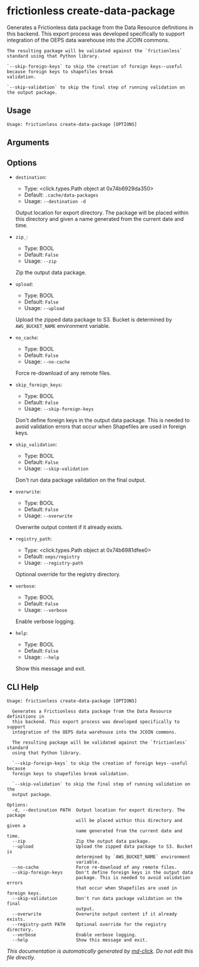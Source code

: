 
# frictionless create-data-package

Generates a Frictionless data package from the Data Resource definitions in this backend. This export
    process was developed specifically to support integration of the OEPS data warehouse into the JCOIN commons.

    The resulting package will be validated against the `frictionless` standard using that Python library.

    `--skip-foreign-keys` to skip the creation of foreign keys--useful because foreign keys to shapefiles break
    validation.

    `--skip-validation` to skip the final step of running validation on the output package.
    

## Usage

```
Usage: frictionless create-data-package [OPTIONS]
```

## Arguments


## Options

* `destination`:
    * Type: <click.types.Path object at 0x74b6929da350>
    * Default: `.cache/data-packages`
    * Usage: `--destination
-d`

    Output location for export directory. The package will be placed within this directory and given a name generated from the current date and time.



* `zip_`:
    * Type: BOOL
    * Default: `False`
    * Usage: `--zip`

    Zip the output data package.



* `upload`:
    * Type: BOOL
    * Default: `False`
    * Usage: `--upload`

    Upload the zipped data package to S3. Bucket is determined by `AWS_BUCKET_NAME` environment variable.



* `no_cache`:
    * Type: BOOL
    * Default: `False`
    * Usage: `--no-cache`

    Force re-download of any remote files.



* `skip_foreign_keys`:
    * Type: BOOL
    * Default: `False`
    * Usage: `--skip-foreign-keys`

    Don't define foreign keys in the output data package. This is needed to avoid validation errors that occur when Shapefiles are used in foreign keys.



* `skip_validation`:
    * Type: BOOL
    * Default: `False`
    * Usage: `--skip-validation`

    Don't run data package validation on the final output.



* `overwrite`:
    * Type: BOOL
    * Default: `False`
    * Usage: `--overwrite`

    Overwrite output content if it already exists.



* `registry_path`:
    * Type: <click.types.Path object at 0x74b6981dfee0>
    * Default: `oeps/registry`
    * Usage: `--registry-path`

    Optional override for the registry directory.



* `verbose`:
    * Type: BOOL
    * Default: `False`
    * Usage: `--verbose`

    Enable verbose logging.



* `help`:
    * Type: BOOL
    * Default: `False`
    * Usage: `--help`

    Show this message and exit.



## CLI Help

```
Usage: frictionless create-data-package [OPTIONS]

  Generates a Frictionless data package from the Data Resource definitions in
  this backend. This export process was developed specifically to support
  integration of the OEPS data warehouse into the JCOIN commons.

  The resulting package will be validated against the `frictionless` standard
  using that Python library.

  `--skip-foreign-keys` to skip the creation of foreign keys--useful because
  foreign keys to shapefiles break validation.

  `--skip-validation` to skip the final step of running validation on the
  output package.

Options:
  -d, --destination PATH  Output location for export directory. The package
                          will be placed within this directory and given a
                          name generated from the current date and time.
  --zip                   Zip the output data package.
  --upload                Upload the zipped data package to S3. Bucket is
                          determined by `AWS_BUCKET_NAME` environment
                          variable.
  --no-cache              Force re-download of any remote files.
  --skip-foreign-keys     Don't define foreign keys in the output data
                          package. This is needed to avoid validation errors
                          that occur when Shapefiles are used in foreign keys.
  --skip-validation       Don't run data package validation on the final
                          output.
  --overwrite             Overwrite output content if it already exists.
  --registry-path PATH    Optional override for the registry directory.
  --verbose               Enable verbose logging.
  --help                  Show this message and exit.
```


_This documentation is automatically generated by [md-click](https://github.com/RiveryIo/md-click). Do not edit this file directly._
